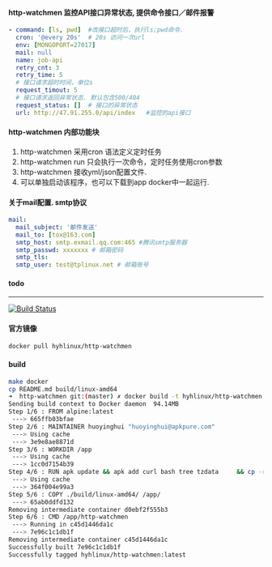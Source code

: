 #### http-watchmen 监控API接口异常状态, 提供命令接口／邮件报警
```yml
- command: [ls, pwd]  #改接口超时后，执行ls;pwd命令.
  cron: '@every 20s'  # 20s 访问一次url
  env: [MONGOPORT=27017]
  mail: null
  name: job-api
  retry_cnt: 3
  retry_time: 5
  # 接口请求超时时间，单位s
  request_timout: 5
  # 接口请求返回异常状态. 默认包含500/404
  request_status: []  # 接口的异常状态
  url: http://47.91.255.0/api/index   #监控的api接口
```

#### http-watchmen 内部功能块
1. http-watchmen 采用cron 语法定义定时任务
2. http-watchmen run 只会执行一次命令，定时任务使用cron参数
3. http-watchmen 接收yml/json配置文件.
4. 可以单独启动该程序，也可以下载到app docker中一起运行.

#### 关于mail配置. smtp协议
```yml
mail:
  mail_subject: '邮件发送'
  mail_to: [tox@163.com]
  smtp_host: smtp.exmail.qq.com:465 #腾讯smtp服务器
  smtp_passwd: xxxxxxx # 邮箱密码
  smtp_tls:
  smtp_user: test@tplinux.net # 邮箱账号
```

#### todo
---
[![Build Status](https://travis-ci.org/go-superman/http-watchmen.svg?branch=master)](https://travis-ci.org/go-superman/http-watchmen)

#### 官方镜像
```bash
docker pull hyhlinux/http-watchmen
```

#### build
```bash
make docker
cp README.md build/linux-amd64
➜  http-watchmen git:(master) ✗ docker build -t hyhlinux/http-watchmen -f Dockerfile.app .
Sending build context to Docker daemon  94.14MB
Step 1/6 : FROM alpine:latest
 ---> 665ffb03bfae
Step 2/6 : MAINTAINER huoyinghui "huoyinghui@apkpure.com"
 ---> Using cache
 ---> 3e9e8ae8871d
Step 3/6 : WORKDIR /app
 ---> Using cache
 ---> 1cc0d7154b39
Step 4/6 : RUN apk update && apk add curl bash tree tzdata     && cp -r -f /usr/share/zoneinfo/Hongkong /etc/localtime
 ---> Using cache
 ---> 364f004e99a3
Step 5/6 : COPY ./build/linux-amd64/ /app/
 ---> 65ab0ddfd132
Removing intermediate container d0ebf2f555b3
Step 6/6 : CMD /app/http-watchmen
 ---> Running in c45d1446da1c
 ---> 7e96c1c1db1f
Removing intermediate container c45d1446da1c
Successfully built 7e96c1c1db1f
Successfully tagged hyhlinux/http-watchmen:latest
```